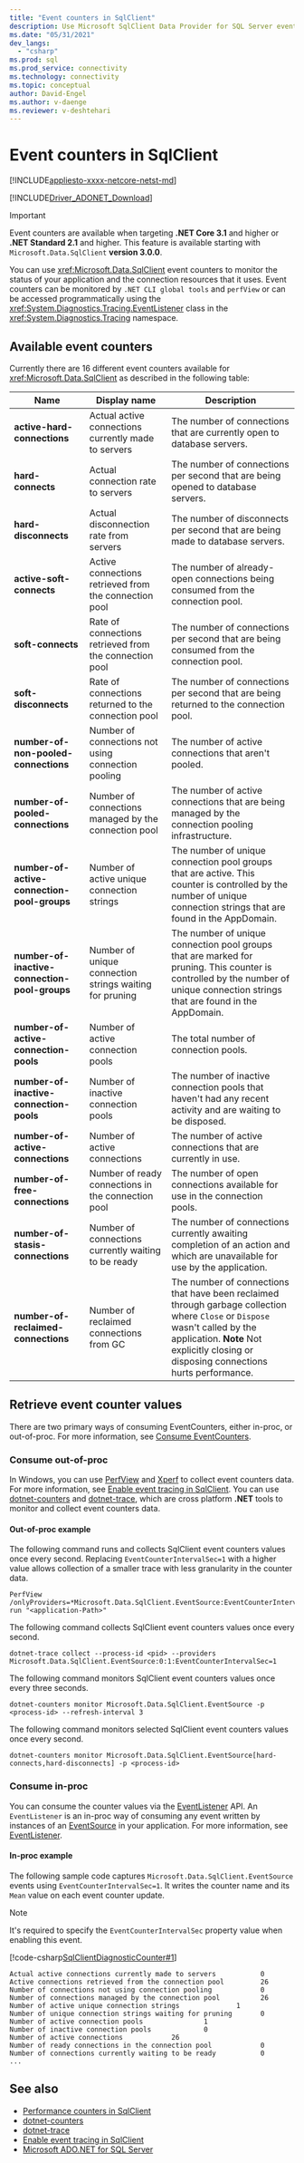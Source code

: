```yaml
---
title: "Event counters in SqlClient"
description: Use Microsoft SqlClient Data Provider for SQL Server event counters to monitor your application status and its connection resources in .NET Core and .NET Standard.
ms.date: "05/31/2021"
dev_langs: 
  - "csharp"
ms.prod: sql
ms.prod_service: connectivity
ms.technology: connectivity
ms.topic: conceptual
author: David-Engel
ms.author: v-daenge
ms.reviewer: v-deshtehari
---
```

# Event counters in SqlClient

[!INCLUDE[appliesto-xxxx-netcore-netst-md](../../includes/appliesto-xxxx-netcore-netst-md.md)]

[!INCLUDE[Driver_ADONET_Download](../../includes/driver_adonet_download.md)]

> [!IMPORTANT]
> Event counters are available when targeting **.NET Core 3.1** and higher or **.NET Standard 2.1** and higher. This feature is available starting with `Microsoft.Data.SqlClient` **version 3.0.0**.

You can use <xref:Microsoft.Data.SqlClient> event counters to monitor the status of your application and the connection resources that it uses. Event counters can be monitored by `.NET CLI global tools` and `perfView` or can be accessed programmatically using the <xref:System.Diagnostics.Tracing.EventListener> class in the <xref:System.Diagnostics.Tracing> namespace.

## Available event counters

Currently there are 16 different event counters available for <xref:Microsoft.Data.SqlClient> as described in the following table:

|Name|Display name|Description|  
|-------------------------|-----------------|-----------------|  
|**active-hard-connections**|Actual active connections currently made to servers|The number of connections that are currently open to database servers.|
|**hard-connects**|Actual connection rate to servers|The number of connections per second that are being opened to database servers.|
|**hard-disconnects**|Actual disconnection rate from servers|The number of disconnects per second that are being made to database servers.|
|**active-soft-connects**|Active connections retrieved from the connection pool|The number of already-open connections being consumed from the connection pool.|
|**soft-connects**|Rate of connections retrieved from the connection pool|The number of connections per second that are being consumed from the connection pool.|
|**soft-disconnects**|Rate of connections returned to the connection pool|The number of connections per second that are being returned to the connection pool.|
|**number-of-non-pooled-connections**|Number of connections not using connection pooling|The number of active connections that aren't pooled.|
|**number-of-pooled-connections**|Number of connections managed by the connection pool|The number of active connections that are being managed by the connection pooling infrastructure.|
|**number-of-active-connection-pool-groups**|Number of active unique connection strings|The number of unique connection pool groups that are active. This counter is controlled by the number of unique connection strings that are found in the AppDomain.|
|**number-of-inactive-connection-pool-groups**|Number of unique connection strings waiting for pruning|The number of unique connection pool groups that are marked for pruning. This counter is controlled by the number of unique connection strings that are found in the AppDomain.|
|**number-of-active-connection-pools**|Number of active connection pools|The total number of connection pools.|
|**number-of-inactive-connection-pools**|Number of inactive connection pools|The number of inactive connection pools that haven't had any recent activity and are waiting to be disposed.|
|**number-of-active-connections**|Number of active connections|The number of active connections that are currently in use.|
|**number-of-free-connections**|Number of ready connections in the connection pool|The number of open connections available for use in the connection pools.|
|**number-of-stasis-connections**|Number of connections currently waiting to be ready|The number of connections currently awaiting completion of an action and which are unavailable for use by the application.|
|**number-of-reclaimed-connections**|Number of reclaimed connections from GC|The number of connections that have been reclaimed through garbage collection where `Close` or `Dispose` wasn't called by the application. **Note** Not explicitly closing or disposing connections hurts performance.|

## Retrieve event counter values

There are two primary ways of consuming EventCounters, either in-proc, or out-of-proc. For more information, see [Consume EventCounters](/dotnet/core/diagnostics/event-counters).

### Consume out-of-proc

In Windows, you can use [PerfView](https://github.com/microsoft/perfview) and [Xperf](/windows-hardware/test/wpt/) to collect event counters data. For more information, see [Enable event tracing in SqlClient](enable-eventsource-tracing.md).
You can use [dotnet-counters](/dotnet/core/diagnostics/dotnet-counters) and [dotnet-trace](/dotnet/core/diagnostics/dotnet-trace), which are cross platform **.NET** tools to monitor and collect event counters data.

#### Out-of-proc example

The following command runs and collects SqlClient event counters values once every second. Replacing `EventCounterIntervalSec=1` with a higher value allows collection of a smaller trace with less granularity in the counter data.

```Console
PerfView /onlyProviders=*Microsoft.Data.SqlClient.EventSource:EventCounterIntervalSec=1 run "<application-Path>"
```

The following command collects SqlClient event counters values once every second.

```Console
dotnet-trace collect --process-id <pid> --providers Microsoft.Data.SqlClient.EventSource:0:1:EventCounterIntervalSec=1
```

The following command monitors SqlClient event counters values once every three seconds.

```Console
dotnet-counters monitor Microsoft.Data.SqlClient.EventSource -p <process-id> --refresh-interval 3
```

The following command monitors selected SqlClient event counters values once every second.

```Console
dotnet-counters monitor Microsoft.Data.SqlClient.EventSource[hard-connects,hard-disconnects] -p <process-id>
```

### Consume in-proc

You can consume the counter values via the [EventListener](/dotnet/api/system.diagnostics.tracing.eventlistener) API. An `EventListener` is an in-proc way of consuming any event written by instances of an [EventSource](/dotnet/api/system.diagnostics.tracing.eventsource) in your application. For more information, see [EventListener](/dotnet/api/system.diagnostics.tracing.eventlistener).

#### In-proc example

The following sample code captures `Microsoft.Data.SqlClient.EventSource` events using `EventCounterIntervalSec=1`. It writes the counter name and its `Mean` value on each event counter update.

> [!NOTE]
> It's required to specify the `EventCounterIntervalSec` property value when enabling this event.

[!code-csharp[SqlClientDiagnosticCounter#1](~/../sqlclient/doc/samples/SqlClientDiagnosticCounter.cs#1)]

``` Output
Actual active connections currently made to servers           0
Active connections retrieved from the connection pool         26
Number of connections not using connection pooling            0
Number of connections managed by the connection pool          26
Number of active unique connection strings              1
Number of unique connection strings waiting for pruning       0
Number of active connection pools               1
Number of inactive connection pools             0
Number of active connections            26
Number of ready connections in the connection pool            0
Number of connections currently waiting to be ready           0
...
```

## See also

- [Performance counters in SqlClient](performance-counters.md)
- [dotnet-counters](/dotnet/core/diagnostics/dotnet-counters)
- [dotnet-trace](/dotnet/core/diagnostics/dotnet-trace)
- [Enable event tracing in SqlClient](enable-eventsource-tracing.md)
- [Microsoft ADO.NET for SQL Server](microsoft-ado-net-sql-server.md)
